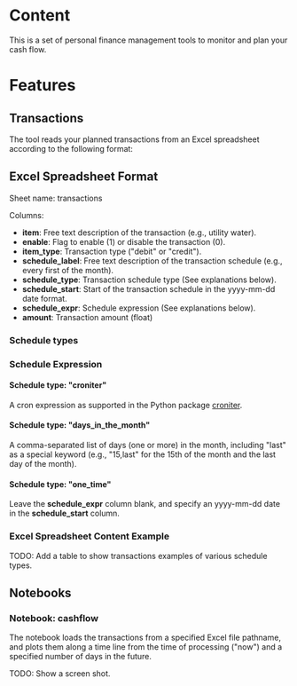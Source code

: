 # Content

This is a set of personal finance management tools to monitor and plan your cash flow.

# Features

## Transactions

The tool reads your planned transactions from an Excel spreadsheet according to the following format:

## Excel Spreadsheet Format

Sheet name: transactions

Columns:

- **item**: Free text description of the transaction (e.g., utility water).
- **enable**: Flag to enable (1) or disable the transaction (0).
- **item_type**: Transaction type ("debit" or "credit").
- **schedule_label**: Free text description of the transaction schedule (e.g., every first of the month).
- **schedule_type**: Transaction schedule type (See explanations below).
- **schedule_start**: Start of the transaction schedule in the yyyy-mm-dd date format.
- **schedule_expr**: Schedule expression (See explanations below).
- **amount**: Transaction amount (float)

### Schedule types


### Schedule Expression

#### Schedule type: "croniter"

A cron expression as supported in the Python package [croniter](https://pypi.org/project/croniter/).

#### Schedule type: "days_in_the_month"

A comma-separated list of days (one or more) in the month, including "last" as a special keyword (e.g., "15,last" for 
the 15th of the month and the last day of the month).

#### Schedule type: "one_time"

Leave the **schedule_expr** column blank, and specify an yyyy-mm-dd date in the **schedule_start** column.

### Excel Spreadsheet Content Example

TODO: Add a table to show transactions examples of various schedule types.

## Notebooks

### Notebook: cashflow

The notebook loads the transactions from a specified Excel file pathname, and plots them along a time line from the time
of processing ("now") and a specified number of days in the future.

TODO: Show a screen shot.